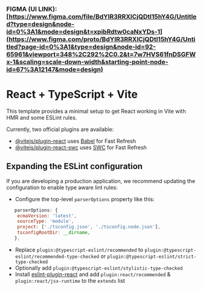 ### FIGMA (UI LINK): [https://www.figma.com/file/BdYIR3RRXlCjQDtl15hY4G/Untitled?type=design&node-id=0%3A1&mode=design&t=xpibRdtw0caNxYDs-1](https://www.figma.com/proto/BdYIR3RRXlCjQDtl15hY4G/Untitled?page-id=0%3A1&type=design&node-id=92-65961&viewport=348%2C292%2C0.2&t=7w7HVS61fnDSGFWx-1&scaling=scale-down-width&starting-point-node-id=67%3A12147&mode=design)



# React + TypeScript + Vite

This template provides a minimal setup to get React working in Vite with HMR and some ESLint rules.

Currently, two official plugins are available:

- [@vitejs/plugin-react](https://github.com/vitejs/vite-plugin-react/blob/main/packages/plugin-react/README.md) uses [Babel](https://babeljs.io/) for Fast Refresh
- [@vitejs/plugin-react-swc](https://github.com/vitejs/vite-plugin-react-swc) uses [SWC](https://swc.rs/) for Fast Refresh

## Expanding the ESLint configuration

If you are developing a production application, we recommend updating the configuration to enable type aware lint rules:

- Configure the top-level `parserOptions` property like this:

```js
   parserOptions: {
    ecmaVersion: 'latest',
    sourceType: 'module',
    project: ['./tsconfig.json', './tsconfig.node.json'],
    tsconfigRootDir: __dirname,
   },
```

- Replace `plugin:@typescript-eslint/recommended` to `plugin:@typescript-eslint/recommended-type-checked` or `plugin:@typescript-eslint/strict-type-checked`
- Optionally add `plugin:@typescript-eslint/stylistic-type-checked`
- Install [eslint-plugin-react](https://github.com/jsx-eslint/eslint-plugin-react) and add `plugin:react/recommended` & `plugin:react/jsx-runtime` to the `extends` list
